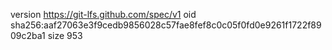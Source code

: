 version https://git-lfs.github.com/spec/v1
oid sha256:aaf27063e3f9cedb9856028c57fae8fef8c0c05f0fd0e9261f1722f8909c2ba1
size 953
